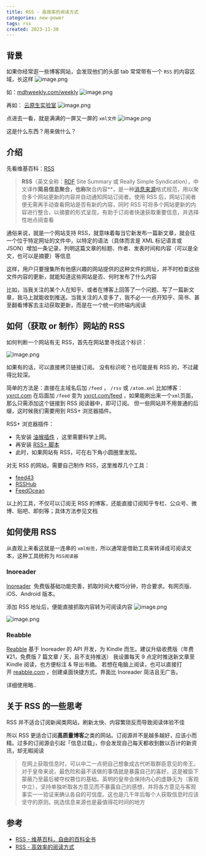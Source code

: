 ```yaml
---
title: RSS - 高效率的阅读方式
categories: new-power
tags: rss
created: 2023-11-30
---
```

## 背景
如果你经常逛一些博客网站，会发现他们的头部 tab 常常带有一个 `RSS` 的内容区域，长这样
![image.png](https://cdn.jsdelivr.net/gh/jiechen257/gallery@main/img/202312011023347.png)

如：[mdhweekly.com/weekly](https://mdhweekly.com/weekly)
![image.png](https://cdn.jsdelivr.net/gh/jiechen257/gallery@main/img/202312011006370.png)

再如： [云原生实验室](https://icloudnative.io/)
![image.png](https://cdn.jsdelivr.net/gh/jiechen257/gallery@main/img/202312011007378.png)

点进去一看，就是满满的一屏又一屏的 `xml文件`
![image.png](https://cdn.jsdelivr.net/gh/jiechen257/gallery@main/img/202312011010492.png)

这是什么东西？用来做什么？

## 介绍
先看维基百科：[RSS](https://zh.wikipedia.org/wiki/RSS)

> **RSS**（英文全称：[RDF]( https://zh.wikipedia.org/wiki/Resource_Description_Framework "Resource Description Framework") Site Summary 或 Really Simple Syndication），中文译作**简易信息聚合，也称**聚合内容**，是一种[消息来源]( https://zh.wikipedia.org/wiki/%E6%B6%88%E6%81%AF%E4%BE%86%E6%BA%90 "消息来源")格式规范，用以聚合多个网站更新的内容并自动通知网站订阅者。使用 RSS 后，网站订阅者便无需再手动查看网站是否有新的内容，同时 RSS 可将多个网站更新的内容进行整合，以摘要的形式呈现，有助于订阅者快速获取重要信息，并选择性地点阅查看

通俗来说，就是一个网站支持 RSS，就意味着每当它新发布一篇新文章，就会往一个位于特定网址的文件中，以特定的语法（具体而言是 XML 标记语言或 JSON）增加一条记录，列明这篇文章的标题、作者、发表时间和内容（可以是全文，也可以是摘要）等信息

这样，用户只要搜集所有他感兴趣的网站提供的这种文件的网址，并不时检查这些文件内容的更新，就能知道这些网站是否、何时发布了什么内容

比如，当我关注的某个人在知乎、或者在博客上回答了一个问题、写了一篇新文章，我马上就能收到推送。当我关注的人变多了，我不必一一点开知乎、简书、甚至翻看博客去主动获取更新，而是在一个统一的终端内阅读

## 如何（获取 or 制作）网站的 RSS
如何判断一个网站有无 RSS，首先在网站里寻找这个标识：

![image.png](https://cdn.jsdelivr.net/gh/jiechen257/gallery@main/img/202312011023347.png)

如果有的话，可以直接拷贝链接订阅。 没有标识呢？也可能是有 RSS 的，不过藏得比较深。

简单的方法是：直接在主域名后加 `/feed` ， `/rss` 或 `/atom.xml` 比如博客：[yxrct.com](https://sspai.com/link?target=https%3A%2F%2Fyxrct.com%2F) 在后面加 `/feed` 变为 [yxrct.com/feed](https://sspai.com/link?target=https%3A%2F%2Fyxrct.com%2Ffeed) ，如果能刷出来一个`xml`页面，那么只需添加这个链接到 RSS 阅读器中，即可订阅。 但一些网站并不用普通的后缀，这时候我们需要用到 RSS+ 浏览器插件。

RSS+ 浏览器插件：
- 先安装 [油猴插件](https://sspai.com/link?target=https%3A%2F%2Fchrome.google.com%2Fwebstore%2Fdetail%2Ftampermonkey%2Fdhdgffkkebhmkfjojejmpbldmpobfkfo) ，这里需要科学上网。
- 再安装 [RSS+ 脚本](https://sspai.com/link?target=https%3A%2F%2Fgreasyfork.org%2Fzh-CN%2Fscripts%2F373252-rss-show-site-all-rss)
- 此时，如果网站有 RSS，可在右下角小圆圈里发现。

对无 RSS 的网站，需要自己制作 RSS，这里推荐几个工具：
- [feed43](https://sspai.com/link?target=http%3A%2F%2Ffeed43.com%2F)
- [RSSHub](https://sspai.com/link?target=https%3A%2F%2Fdocs.rsshub.app%2F%23%25E5%25BE%25AE%25E5%258D%259A)
- [FeedOcean](https://sspai.com/link?target=https%3A%2F%2Ffeedocean.com%2F%3Flang%3Dzh-CN)

以上的工具，不仅可以订阅无 RSS 的博客，还能直接订阅知乎专栏、公众号、微博、贴吧、即刻等；具体方法参见文档
## 如何使用 RSS
从直观上来看这就是一连串的 `xml标签`，所以通常是借助工具来转译成可阅读文本，这种工具统称为 `RSS阅读器`

### Inoreader
[Inoreader](https://www.inoreader.com/) 
免费版基础功能完善，抓取时间大概15分钟，符合要求。有网页版、iOS、Android 版本。

添加 RSS 地址后，便能直接抓取内容转为可阅读内容
![image.png](https://cdn.jsdelivr.net/gh/jiechen257/gallery@main/img/202312011021591.png)

![image.png](https://cdn.jsdelivr.net/gh/jiechen257/gallery@main/img/202312011022561.png)

### Reabble
[Reabble](https://reabble.com/)
基于 Inoreader 的 API 开发，为 Kindle 而生。建议升级收费版（年费 ¥21，免费版 7 篇文章 / 天，且不支持推送） 我设置每天 9 点定时推送新文章至 Kindle 阅读，也方便标注 & 导出书摘。 若想在电脑上阅读，也可以直接打开 [reabble.com](https://sspai.com/post/reabble.com) ，创建桌面快捷方式，界面比 Inoreader 简洁且无广告。

详细使用略..

## 关于 RSS 的一些思考
RSS 并不适合订阅新闻类网站，刷新太快、内容繁琐反而导致阅读体验不佳

所以 RSS 更适合订阅**高质量博客**之类的网站。订阅源并不是越多越好，应该小而精。过多的订阅源会引起「信息过载」，你会发现自己每天都收到数以百计的新资讯，却无暇阅读

> 在网上获取信息时，可以中二一点把自己想象成古代听取群臣意见的帝王。对于皇帝来说，最危险和最不该做的事情就是暴露自己的喜好，这是被臣下蒙蔽乃至最后被夺权篡位的基础。英明的皇帝会保持内心的虚静无为（客观中立），坚持单独听取各方意见而不暴露自己的感想，并将各方意见与客观事实一一验证来确认各自的可信度。这也是几千年后每个人获取信息时应该坚守的原则。挑选信息来源也是最值得花时间的地方

## 参考
- [RSS - 维基百科，自由的百科全书](https://zh.wikipedia.org/wiki/RSS)
- [RSS - 高效率的阅读方式](https://sspai.com/post/56198)